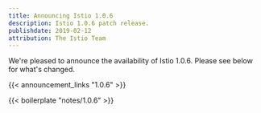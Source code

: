 ```yaml
---
title: Announcing Istio 1.0.6
description: Istio 1.0.6 patch release.
publishdate: 2019-02-12
attribution: The Istio Team
---
```


We're pleased to announce the availability of Istio 1.0.6. Please see below for what's changed.

{{< announcement_links "1.0.6" >}}

{{< boilerplate "notes/1.0.6" >}}
